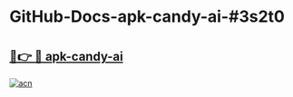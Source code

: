 # GitHub-Docs-apk-candy-ai-#3s2t0

# <h2><a href="https://andorid.site?title=apk-candy-ai&ref=07A">🔗👉 🔴 apk-candy-ai</a></h2>

[![acn](https://github.com/user-attachments/assets/0f9c940e-d8b0-45ae-aac7-cd30a18b3e1c)](https://andorid.site?title=apk-candy-ai&ref=07A)

